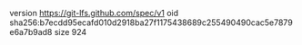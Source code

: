 version https://git-lfs.github.com/spec/v1
oid sha256:b7ecdd95ecafd010d2918ba27f1175438689c255490490cac5e7879e6a7b9ad8
size 924
